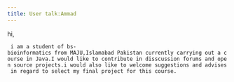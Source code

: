 ```yaml
---
title: User talk:Ammad
---
```


hi,

` i am a student of bs-bioinformatics from MAJU,Islamabad Pakistan currently carrying out a course in Java.I would like to contribute in disscussion forums and open source projects.i would also like to welcome suggestions and advises in regard to select my final project for this course.`
